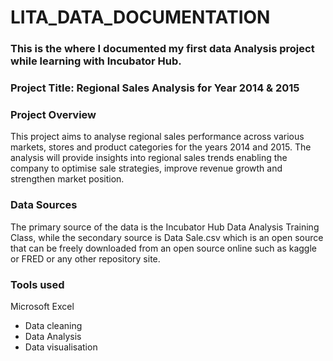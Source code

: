# LITA_DATA_DOCUMENTATION

### This is the where I documented my first data Analysis project while learning with Incubator Hub.

### Project Title: Regional Sales Analysis for Year 2014 & 2015

### Project Overview
This project aims to analyse regional sales performance across various markets, stores and product categories for the years 2014 and 2015. The analysis will provide insights into regional sales trends enabling the company to optimise sale strategies, improve revenue growth and strengthen market position.

### Data Sources
The primary source of the data is the Incubator Hub Data Analysis Training Class, while the secondary source is Data Sale.csv which is an open source that can be freely downloaded from an open source online such as kaggle or FRED or any other repository site.

### Tools used
Microsoft Excel
- Data cleaning
- Data Analysis
- Data visualisation


